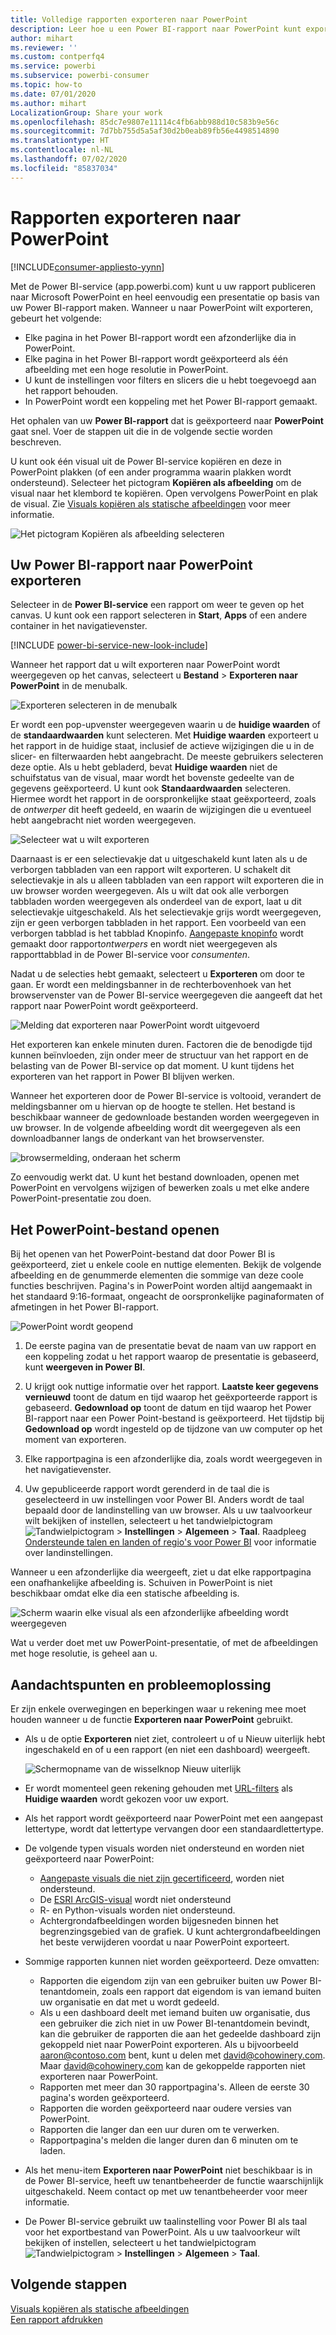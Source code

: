 ```yaml
---
title: Volledige rapporten exporteren naar PowerPoint
description: Leer hoe u een Power BI-rapport naar PowerPoint kunt exporteren.
author: mihart
ms.reviewer: ''
ms.custom: contperfq4
ms.service: powerbi
ms.subservice: powerbi-consumer
ms.topic: how-to
ms.date: 07/01/2020
ms.author: mihart
LocalizationGroup: Share your work
ms.openlocfilehash: 85dc7e9807e11114c4fb6abb988d10c583b9e56c
ms.sourcegitcommit: 7d7bb755d5a5af30d2b0eab89fb56e4498514890
ms.translationtype: HT
ms.contentlocale: nl-NL
ms.lasthandoff: 07/02/2020
ms.locfileid: "85837034"
---
```

# <a name="export-reports-to-powerpoint"></a>Rapporten exporteren naar PowerPoint

[!INCLUDE[consumer-appliesto-yynn](../includes/consumer-appliesto-yynn.md)]


Met de Power BI-service (app.powerbi.com) kunt u uw rapport publiceren naar Microsoft PowerPoint en heel eenvoudig een presentatie op basis van uw Power BI-rapport maken. Wanneer u naar PowerPoint wilt exporteren, gebeurt het volgende:

* Elke pagina in het Power BI-rapport wordt een afzonderlijke dia in PowerPoint.
* Elke pagina in het Power BI-rapport wordt geëxporteerd als één afbeelding met een hoge resolutie in PowerPoint.
* U kunt de instellingen voor filters en slicers die u hebt toegevoegd aan het rapport behouden.
* In PowerPoint wordt een koppeling met het Power BI-rapport gemaakt.

Het ophalen van uw **Power BI-rapport** dat is geëxporteerd naar **PowerPoint** gaat snel. Voer de stappen uit die in de volgende sectie worden beschreven.

U kunt ook één visual uit de Power BI-service kopiëren en deze in PowerPoint plakken (of een ander programma waarin plakken wordt ondersteund). Selecteer het pictogram **Kopiëren als afbeelding** om de visual naar het klembord te kopiëren. Open vervolgens PowerPoint en plak de visual. Zie [Visuals kopiëren als statische afbeeldingen](../visuals/power-bi-visualization-copy-paste.md) voor meer informatie.

![Het pictogram Kopiëren als afbeelding selecteren](media/end-user-powerpoint/power-bi-copy.png)

## <a name="export-your-power-bi-report-to-powerpoint"></a>Uw Power BI-rapport naar PowerPoint exporteren
Selecteer in de **Power BI-service** een rapport om weer te geven op het canvas. U kunt ook een rapport selecteren in **Start**, **Apps** of een andere container in het navigatievenster.

[!INCLUDE [power-bi-service-new-look-include](../includes/power-bi-service-new-look-include.md)]

Wanneer het rapport dat u wilt exporteren naar PowerPoint wordt weergegeven op het canvas, selecteert u **Bestand** > **Exporteren naar PowerPoint** in de menubalk.

![Exporteren selecteren in de menubalk](media/end-user-powerpoint/power-bi-export.png)

Er wordt een pop-upvenster weergegeven waarin u de **huidige waarden** of de **standaardwaarden** kunt selecteren. Met **Huidige waarden** exporteert u het rapport in de huidige staat, inclusief de actieve wijzigingen die u in de slicer- en filterwaarden hebt aangebracht.  De meeste gebruikers selecteren deze optie. Als u hebt gebladerd, bevat **Huidige waarden** niet de schuifstatus van de visual, maar wordt het bovenste gedeelte van de gegevens geëxporteerd. U kunt ook **Standaardwaarden** selecteren. Hiermee wordt het rapport in de oorspronkelijke staat geëxporteerd, zoals de *ontwerper* dit heeft gedeeld, en waarin de wijzigingen die u eventueel hebt aangebracht niet worden weergegeven.

![Selecteer wat u wilt exporteren](media/end-user-powerpoint/power-bi-current-values.png)
 
Daarnaast is er een selectievakje dat u uitgeschakeld kunt laten als u de verborgen tabbladen van een rapport wilt exporteren. U schakelt dit selectievakje in als u alleen tabbladen van een rapport wilt exporteren die in uw browser worden weergegeven. Als u wilt dat ook alle verborgen tabbladen worden weergegeven als onderdeel van de export, laat u dit selectievakje uitgeschakeld. Als het selectievakje grijs wordt weergegeven, zijn er geen verborgen tabbladen in het rapport. Een voorbeeld van een verborgen tabblad is het tabblad Knopinfo. [Aangepaste knopinfo](../create-reports/desktop-tooltips.md) wordt gemaakt door rapport*ontwerpers* en wordt niet weergegeven als rapporttabblad in de Power BI-service voor *consumenten*. 

Nadat u de selecties hebt gemaakt, selecteert u **Exporteren** om door te gaan. Er wordt een meldingsbanner in de rechterbovenhoek van het browservenster van de Power BI-service weergegeven die aangeeft dat het rapport naar PowerPoint wordt geëxporteerd. 



![Melding dat exporteren naar PowerPoint wordt uitgevoerd](media/end-user-powerpoint/power-bi-export-progress.png)

Het exporteren kan enkele minuten duren. Factoren die de benodigde tijd kunnen beïnvloeden, zijn onder meer de structuur van het rapport en de belasting van de Power BI-service op dat moment. U kunt tijdens het exporteren van het rapport in Power BI blijven werken.

Wanneer het exporteren door de Power BI-service is voltooid, verandert de meldingsbanner om u hiervan op de hoogte te stellen. Het bestand is beschikbaar wanneer de gedownloade bestanden worden weergegeven in uw browser. In de volgende afbeelding wordt dit weergegeven als een downloadbanner langs de onderkant van het browservenster.

![browsermelding, onderaan het scherm](media/end-user-powerpoint/power-bi-browsers.png)

Zo eenvoudig werkt dat. U kunt het bestand downloaden, openen met PowerPoint en vervolgens wijzigen of bewerken zoals u met elke andere PowerPoint-presentatie zou doen.

## <a name="open-the-powerpoint-file"></a>Het PowerPoint-bestand openen
Bij het openen van het PowerPoint-bestand dat door Power BI is geëxporteerd, ziet u enkele coole en nuttige elementen. Bekijk de volgende afbeelding en de genummerde elementen die sommige van deze coole functies beschrijven. Pagina's in PowerPoint worden altijd aangemaakt in het standaard 9:16-formaat, ongeacht de oorspronkelijke paginaformaten of afmetingen in het Power BI-rapport.

![PowerPoint wordt geopend](media/end-user-powerpoint/power-bi-powerpoint-numbered.png)

1. De eerste pagina van de presentatie bevat de naam van uw rapport en een koppeling zodat u het rapport waarop de presentatie is gebaseerd, kunt **weergeven in Power BI**.
2. U krijgt ook nuttige informatie over het rapport. **Laatste keer gegevens vernieuwd** toont de datum en tijd waarop het geëxporteerde rapport is gebaseerd. **Gedownload op** toont de datum en tijd waarop het Power BI-rapport naar een Power Point-bestand is geëxporteerd. Het tijdstip bij **Gedownload op** wordt ingesteld op de tijdzone van uw computer op het moment van exporteren.


3. Elke rapportpagina is een afzonderlijke dia, zoals wordt weergegeven in het navigatievenster. 
4. Uw gepubliceerde rapport wordt gerenderd in de taal die is geselecteerd in uw instellingen voor Power BI. Anders wordt de taal bepaald door de landinstelling van uw browser. Als u uw taalvoorkeur wilt bekijken of instellen, selecteert u het tandwielpictogram ![Tandwielpictogram](media/end-user-powerpoint/power-bi-settings-icon.png) > **Instellingen** > **Algemeen** > **Taal**. Raadpleeg [Ondersteunde talen en landen of regio's voor Power BI](../fundamentals/supported-languages-countries-regions.md) voor informatie over landinstellingen.


Wanneer u een afzonderlijke dia weergeeft, ziet u dat elke rapportpagina een onafhankelijke afbeelding is. Schuiven in PowerPoint is niet beschikbaar omdat elke dia een statische afbeelding is.

![Scherm waarin elke visual als een afzonderlijke afbeelding wordt weergegeven](media/end-user-powerpoint/power-bi-images.png)

Wat u verder doet met uw PowerPoint-presentatie, of met de afbeeldingen met hoge resolutie, is geheel aan u.

## <a name="considerations-and-troubleshooting"></a>Aandachtspunten en probleemoplossing
Er zijn enkele overwegingen en beperkingen waar u rekening mee moet houden wanneer u de functie **Exporteren naar PowerPoint** gebruikt.
 

* Als u de optie **Exporteren** niet ziet, controleert u of u Nieuw uiterlijk hebt ingeschakeld en of u een rapport (en niet een dashboard) weergeeft.

    ![Schermopname van de wisselknop Nieuw uiterlijk](media/end-user-powerpoint/power-bi-new-look.png)

* Er wordt momenteel geen rekening gehouden met [URL-filters](../collaborate-share/service-url-filters.md) als **Huidige waarden** wordt gekozen voor uw export.

* Als het rapport wordt geëxporteerd naar PowerPoint met een aangepast lettertype, wordt dat lettertype vervangen door een standaardlettertype.

* De volgende typen visuals worden niet ondersteund en worden niet geëxporteerd naar PowerPoint:
   - [Aangepaste visuals die niet zijn gecertificeerd](../developer/visuals/power-bi-custom-visuals-certified.md), worden niet ondersteund. 
   - De [ESRI ArcGIS-visual](../visuals/power-bi-visualizations-arcgis.md) wordt niet ondersteund
   - R- en Python-visuals worden niet ondersteund.
   - Achtergrondafbeeldingen worden bijgesneden binnen het begrenzingsgebied van de grafiek. U kunt achtergrondafbeeldingen het beste verwijderen voordat u naar PowerPoint exporteert.

* Sommige rapporten kunnen niet worden geëxporteerd. Deze omvatten:
    - Rapporten die eigendom zijn van een gebruiker buiten uw Power BI-tenantdomein, zoals een rapport dat eigendom is van iemand buiten uw organisatie en dat met u wordt gedeeld.
    - Als u een dashboard deelt met iemand buiten uw organisatie, dus een gebruiker die zich niet in uw Power BI-tenantdomein bevindt, kan die gebruiker de rapporten die aan het gedeelde dashboard zijn gekoppeld niet naar PowerPoint exporteren. Als u bijvoorbeeld aaron@contoso.com bent, kunt u delen met david@cohowinery.com. Maar david@cohowinery.com kan de gekoppelde rapporten niet exporteren naar PowerPoint.
    - Rapporten met meer dan 30 rapportpagina's. Alleen de eerste 30 pagina's worden geëxporteerd.
    - Rapporten die worden geëxporteerd naar oudere versies van PowerPoint.
    - Rapporten die langer dan een uur duren om te verwerken. 
    - Rapportpagina's melden die langer duren dan 6 minuten om te laden. 

* Als het menu-item **Exporteren naar PowerPoint** niet beschikbaar is in de Power BI-service, heeft uw tenantbeheerder de functie waarschijnlijk uitgeschakeld. Neem contact op met uw tenantbeheerder voor meer informatie.
* De Power BI-service gebruikt uw taalinstelling voor Power BI als taal voor het exportbestand van PowerPoint. Als u uw taalvoorkeur wilt bekijken of instellen, selecteert u het tandwielpictogram ![Tandwielpictogram](media/end-user-powerpoint/power-bi-settings-icon.png) > **Instellingen** > **Algemeen** > **Taal**.



## <a name="next-steps"></a>Volgende stappen
[Visuals kopiëren als statische afbeeldingen](../visuals/power-bi-visualization-copy-paste.md)    
[Een rapport afdrukken](end-user-print.md)
